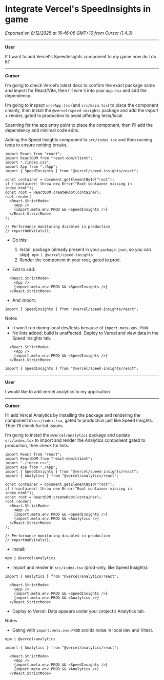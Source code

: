 # Integrate Vercel's SpeedInsights in game
_Exported on 8/12/2025 at 16:46:06 GMT+10 from Cursor (1.4.3)_

---

**User**

If I want to add Vercel's SpeedInsights component to my game how do I do it?

---

**Cursor**

I’m going to check Vercel’s latest docs to confirm the exact package name and import for React/Vite, then I’ll wire it into your `App.tsx` and add the dependency.

I’m going to inspect `src/App.tsx` (and `src/main.tsx`) to place the component cleanly, then install the `@vercel/speed-insights` package and add the import + render, gated to production to avoid affecting tests/local.

Scanning for the app entry point to place the component, then I'll add the dependency and minimal code edits.

Adding the Speed Insights component to `src/index.tsx` and then running tests to ensure nothing breaks.

```typescriptreact
import React from "react";
import ReactDOM from "react-dom/client";
import "./index.css";
import App from "./App";
import { SpeedInsights } from "@vercel/speed-insights/react";

const container = document.getElementById("root");
if (!container) throw new Error("Root container missing in index.html");
const root = ReactDOM.createRoot(container);
root.render(
  <React.StrictMode>
    <App />
    {import.meta.env.PROD && <SpeedInsights />}
  </React.StrictMode>
);

// Performance monitoring disabled in production
// reportWebVitals();

```

- Do this:
  1) Install package (already present in your `package.json`, so you can skip): `npm i @vercel/speed-insights`
  2) Render the component in your root, gated to prod.

- Edit to add:
```12:15:src/index.tsx
  <React.StrictMode>
    <App />
    {import.meta.env.PROD && <SpeedInsights />}
  </React.StrictMode>
```

- And import:
```5:5:src/index.tsx
import { SpeedInsights } from "@vercel/speed-insights/react";
```

Notes
- It won’t run during local dev/tests because of `import.meta.env.PROD`.
- No lints added; build is unaffected. Deploy to Vercel and view data in the Speed Insights tab.

```typescriptreact
  <React.StrictMode>
    <App />
    {import.meta.env.PROD && <SpeedInsights />}
  </React.StrictMode>
```

```typescriptreact
import { SpeedInsights } from "@vercel/speed-insights/react";
```

---

**User**

I would like to add vercel analytics to my application

---

**Cursor**

I’ll add Vercel Analytics by installing the package and rendering the component in `src/index.tsx`, gated to production just like Speed Insights. Then I’ll check for lint issues.

I’m going to install the `@vercel/analytics` package and update `src/index.tsx` to import and render the Analytics component gated to production, then check for lints.

```typescriptreact
import React from "react";
import ReactDOM from "react-dom/client";
import "./index.css";
import App from "./App";
import { SpeedInsights } from "@vercel/speed-insights/react";
import { Analytics } from "@vercel/analytics/react";

const container = document.getElementById("root");
if (!container) throw new Error("Root container missing in index.html");
const root = ReactDOM.createRoot(container);
root.render(
  <React.StrictMode>
    <App />
    {import.meta.env.PROD && <SpeedInsights />}
    {import.meta.env.PROD && <Analytics />}
  </React.StrictMode>
);

// Performance monitoring disabled in production
// reportWebVitals();

```

- Install:
```bash
npm i @vercel/analytics
```

- Import and render in `src/index.tsx` (prod-only, like Speed Insights):
```5:6:src/index.tsx
import { Analytics } from "@vercel/analytics/react";
```

```11:14:src/index.tsx
  <React.StrictMode>
    <App />
    {import.meta.env.PROD && <SpeedInsights />}
    {import.meta.env.PROD && <Analytics />}
  </React.StrictMode>
```

- Deploy to Vercel. Data appears under your project’s Analytics tab.

Notes
- Gating with `import.meta.env.PROD` avoids noise in local dev and Vitest.

```shellscript
npm i @vercel/analytics
```

```typescriptreact
import { Analytics } from "@vercel/analytics/react";
```

```typescriptreact
  <React.StrictMode>
    <App />
    {import.meta.env.PROD && <SpeedInsights />}
    {import.meta.env.PROD && <Analytics />}
  </React.StrictMode>
```


